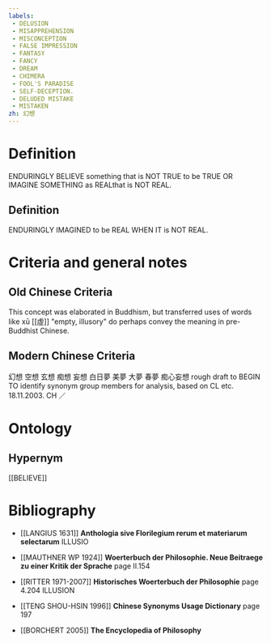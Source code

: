 ```yaml
---
labels: 
 - DELUSION
 - MISAPPREHENSION
 - MISCONCEPTION
 - FALSE IMPRESSION
 - FANTASY
 - FANCY
 - DREAM
 - CHIMERA
 - FOOL'S PARADISE
 - SELF-DECEPTION.
 - DELUDED MISTAKE
 - MISTAKEN
zh: 幻想
---
```


# Definition
ENDURINGLY BELIEVE something that is NOT TRUE to be TRUE OR IMAGINE SOMETHING as REALthat is NOT REAL.
## Definition
ENDURINGLY IMAGINED to be REAL WHEN IT is NOT REAL.
# Criteria and general notes
## Old Chinese Criteria
This concept was elaborated in Buddhism, but transferred uses of words like xū [[虛]] "empty, illusory" do perhaps convey the meaning in pre-Buddhist Chinese.
## Modern Chinese Criteria
幻想
空想
玄想
痴想
妄想
白日夢
美夢
大夢
春夢
痴心妄想
rough draft to BEGIN TO identify synonym group members for analysis, based on CL etc. 18.11.2003. CH ／
# Ontology

## Hypernym
[[BELIEVE]]
# Bibliography
- [[LANGIUS 1631]]
**Anthologia sive Florilegium rerum et materiarum selectarum** 
ILLUSIO
- [[MAUTHNER WP 1924]]
**Woerterbuch der Philosophie. Neue Beitraege zu einer Kritik der Sprache** page II.154

- [[RITTER 1971-2007]]
**Historisches Woerterbuch der Philosophie** page 4.204
ILLUSION
- [[TENG SHOU-HSIN 1996]]
**Chinese Synonyms Usage Dictionary** page 197

- [[BORCHERT 2005]]
**The Encyclopedia of Philosophy** 
